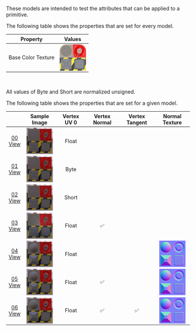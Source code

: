 These models are intended to test the attributes that can be applied to a primitive.  

The following table shows the properties that are set for every model.  

| Property | **Values** |
| :---: | :---: |
| Base Color Texture | [<img src="Figures/Thumbnails/BaseColor_Plane.png" align="middle">](Textures/BaseColor_Plane.png) |


<br>

All values of Byte and Short are normalized unsigned.  

The following table shows the properties that are set for a given model.  

|   | Sample Image | Vertex UV 0 | Vertex Normal | Vertex Tangent | Normal Texture |
| :---: | :---: | :---: | :---: | :---: | :---: |
| [00](Mesh_PrimitiveAttribute_00.gltf)<br>[View](https://bghgary.github.io/glTF-Assets-Viewer/?folder=Mesh_PrimitiveAttribute&model=0) | [<img src="Figures/Thumbnails/Mesh_PrimitiveAttribute_00.png" align="middle">](Figures/SampleImages/Mesh_PrimitiveAttribute_00.png) | Float |   |   |   |
| [01](Mesh_PrimitiveAttribute_01.gltf)<br>[View](https://bghgary.github.io/glTF-Assets-Viewer/?folder=Mesh_PrimitiveAttribute&model=1) | [<img src="Figures/Thumbnails/Mesh_PrimitiveAttribute_01.png" align="middle">](Figures/SampleImages/Mesh_PrimitiveAttribute_01.png) | Byte |   |   |   |
| [02](Mesh_PrimitiveAttribute_02.gltf)<br>[View](https://bghgary.github.io/glTF-Assets-Viewer/?folder=Mesh_PrimitiveAttribute&model=2) | [<img src="Figures/Thumbnails/Mesh_PrimitiveAttribute_02.png" align="middle">](Figures/SampleImages/Mesh_PrimitiveAttribute_02.png) | Short |   |   |   |
| [03](Mesh_PrimitiveAttribute_03.gltf)<br>[View](https://bghgary.github.io/glTF-Assets-Viewer/?folder=Mesh_PrimitiveAttribute&model=3) | [<img src="Figures/Thumbnails/Mesh_PrimitiveAttribute_03.png" align="middle">](Figures/SampleImages/Mesh_PrimitiveAttribute_03.png) | Float | :white_check_mark: |   |   |
| [04](Mesh_PrimitiveAttribute_04.gltf)<br>[View](https://bghgary.github.io/glTF-Assets-Viewer/?folder=Mesh_PrimitiveAttribute&model=4) | [<img src="Figures/Thumbnails/Mesh_PrimitiveAttribute_04.png" align="middle">](Figures/SampleImages/Mesh_PrimitiveAttribute_04.png) | Float |   |   | [<img src="Figures/Thumbnails/Normal_Plane.png" align="middle">](Textures/Normal_Plane.png) |
| [05](Mesh_PrimitiveAttribute_05.gltf)<br>[View](https://bghgary.github.io/glTF-Assets-Viewer/?folder=Mesh_PrimitiveAttribute&model=5) | [<img src="Figures/Thumbnails/Mesh_PrimitiveAttribute_05.png" align="middle">](Figures/SampleImages/Mesh_PrimitiveAttribute_05.png) | Float | :white_check_mark: |   | [<img src="Figures/Thumbnails/Normal_Plane.png" align="middle">](Textures/Normal_Plane.png) |
| [06](Mesh_PrimitiveAttribute_06.gltf)<br>[View](https://bghgary.github.io/glTF-Assets-Viewer/?folder=Mesh_PrimitiveAttribute&model=6) | [<img src="Figures/Thumbnails/Mesh_PrimitiveAttribute_06.png" align="middle">](Figures/SampleImages/Mesh_PrimitiveAttribute_06.png) | Float | :white_check_mark: | :white_check_mark: | [<img src="Figures/Thumbnails/Normal_Plane.png" align="middle">](Textures/Normal_Plane.png) |
 
